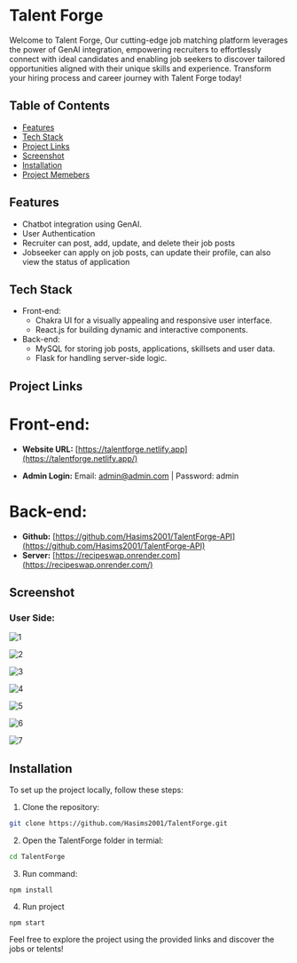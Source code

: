# Talent Forge

Welcome to Talent Forge, Our cutting-edge job matching platform leverages the power of GenAI integration, empowering recruiters to effortlessly connect with ideal candidates and enabling job seekers to discover tailored opportunities aligned with their unique skills and experience. Transform your hiring process and career journey with Talent Forge today!

## Table of Contents
- [Features](#features)
- [Tech Stack](#Tech-stack)
- [Project Links](#Project-links)
- [Screenshot](#Screenshot)
- [Installation](#installation)
- [Project Memebers](#Project-team)



## Features

- Chatbot integration using GenAI.
- User Authentication
- Recruiter can post, add, update, and delete their job posts
- Jobseeker can apply on job posts, can update their profile, can also view the status of application


## Tech Stack

- Front-end:
  - Chakra UI for a visually appealing and responsive user interface.
  - React.js for building dynamic and interactive components.
- Back-end:
  - MySQL for storing job posts, applications, skillsets and user data.
  - Flask for handling server-side logic.


## Project Links

# Front-end:

- **Website URL:** [https://talentforge.netlify.app](https://talentforge.netlify.app/)

- **Admin Login:** Email: admin@admin.com | Password: admin

# Back-end:
- **Github:** [https://github.com/Hasims2001/TalentForge-API](https://github.com/Hasims2001/TalentForge-API) 
- **Server:** [https://recipeswap.onrender.com](https://recipeswap.onrender.com/)

## Screenshot
### User Side:
![1](https://github.com/Manikantkr-1004/warlike-current-5989/assets/58412185/2b7f5a2c-18ed-4d0b-8e7d-281c8e99fb46)

![2](https://github.com/Manikantkr-1004/warlike-current-5989/assets/58412185/36e41b57-0ed6-4e18-8de8-fddec9f14cdb)

![3](https://github.com/Manikantkr-1004/warlike-current-5989/assets/58412185/0e67dab5-8848-4f78-9aba-e429908d4076)

![4](https://github.com/Manikantkr-1004/warlike-current-5989/assets/58412185/d58f7302-122d-4afb-9fae-f7798ef09b83)

![5](https://github.com/Manikantkr-1004/warlike-current-5989/assets/58412185/f90b7a9e-ab1a-49ee-bef8-f3a3752c4592)

![6](https://github.com/Manikantkr-1004/warlike-current-5989/assets/58412185/e2d6ba64-cc88-4f80-83cf-da01b6ff32fd)

![7](https://github.com/Manikantkr-1004/warlike-current-5989/assets/58412185/a3ddca74-8886-499b-a45d-b62a2d7190af)



## Installation
To set up the project locally, follow these steps:

1. Clone the repository:

```bash
git clone https://github.com/Hasims2001/TalentForge.git
```

2. Open the TalentForge folder in termial:
```bash
cd TalentForge
```

3. Run command:
```
npm install
```

4. Run project
```
npm start
```


Feel free to explore the project using the provided links and discover the jobs or telents!
